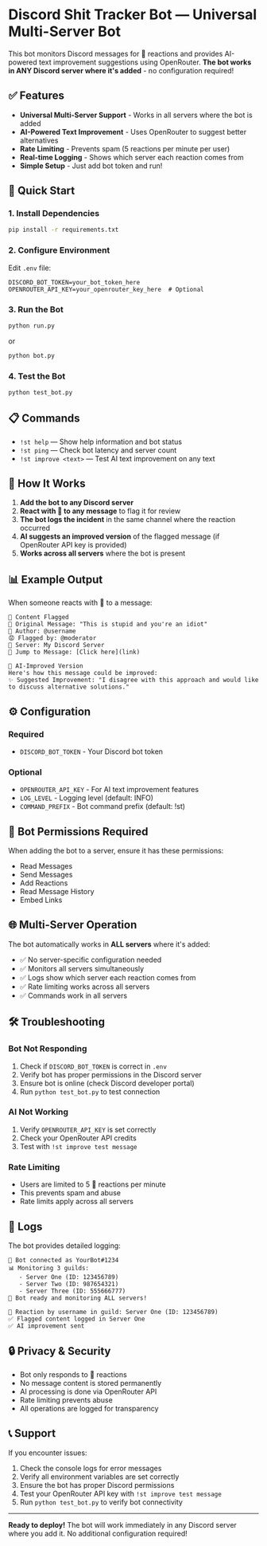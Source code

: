 # Discord Shit Tracker Bot — Universal Multi-Server Bot

This bot monitors Discord messages for 💩 reactions and provides AI-powered text improvement suggestions using OpenRouter. **The bot works in ANY Discord server where it's added** - no configuration required!

## ✅ Features

- **Universal Multi-Server Support** - Works in all servers where the bot is added
- **AI-Powered Text Improvement** - Uses OpenRouter to suggest better alternatives
- **Rate Limiting** - Prevents spam (5 reactions per minute per user)
- **Real-time Logging** - Shows which server each reaction comes from
- **Simple Setup** - Just add bot token and run!

## 🚀 Quick Start

### 1. Install Dependencies
```bash
pip install -r requirements.txt
```

### 2. Configure Environment
Edit `.env` file:
```env
DISCORD_BOT_TOKEN=your_bot_token_here
OPENROUTER_API_KEY=your_openrouter_key_here  # Optional
```

### 3. Run the Bot
```bash
python run.py
```
or
```bash
python bot.py
```

### 4. Test the Bot
```bash
python test_bot.py
```

## 📋 Commands

- `!st help` — Show help information and bot status
- `!st ping` — Check bot latency and server count
- `!st improve <text>` — Test AI text improvement on any text

## 🎯 How It Works

1. **Add the bot to any Discord server**
2. **React with 💩 to any message** to flag it for review
3. **The bot logs the incident** in the same channel where the reaction occurred
4. **AI suggests an improved version** of the flagged message (if OpenRouter API key is provided)
5. **Works across all servers** where the bot is present

## 📊 Example Output

When someone reacts with 💩 to a message:

```
💩 Content Flagged
📝 Original Message: "This is stupid and you're an idiot"
👤 Author: @username
😡 Flagged by: @moderator
📍 Server: My Discord Server
🔗 Jump to Message: [Click here](link)
```

```
🤖 AI-Improved Version
Here's how this message could be improved:
✨ Suggested Improvement: "I disagree with this approach and would like to discuss alternative solutions."
```

## ⚙️ Configuration

### Required
- `DISCORD_BOT_TOKEN` - Your Discord bot token

### Optional
- `OPENROUTER_API_KEY` - For AI text improvement features
- `LOG_LEVEL` - Logging level (default: INFO)
- `COMMAND_PREFIX` - Bot command prefix (default: !st)

## 🔧 Bot Permissions Required

When adding the bot to a server, ensure it has these permissions:
- Read Messages
- Send Messages
- Add Reactions
- Read Message History
- Embed Links

## 🌐 Multi-Server Operation

The bot automatically works in **ALL servers** where it's added:
- ✅ No server-specific configuration needed
- ✅ Monitors all servers simultaneously
- ✅ Logs show which server each reaction comes from
- ✅ Rate limiting works across all servers
- ✅ Commands work in all servers

## 🛠️ Troubleshooting

### Bot Not Responding
1. Check if `DISCORD_BOT_TOKEN` is correct in `.env`
2. Verify bot has proper permissions in the Discord server
3. Ensure bot is online (check Discord developer portal)
4. Run `python test_bot.py` to test connection

### AI Not Working
1. Verify `OPENROUTER_API_KEY` is set correctly
2. Check your OpenRouter API credits
3. Test with `!st improve test message`

### Rate Limiting
- Users are limited to 5 💩 reactions per minute
- This prevents spam and abuse
- Rate limits apply across all servers

## 📝 Logs

The bot provides detailed logging:
```
🤖 Bot connected as YourBot#1234
📊 Monitoring 3 guilds:
   - Server One (ID: 123456789)
   - Server Two (ID: 987654321)
   - Server Three (ID: 555666777)
🚀 Bot ready and monitoring ALL servers!

💩 Reaction by username in guild: Server One (ID: 123456789)
✅ Flagged content logged in Server One
✅ AI improvement sent
```

## 🔒 Privacy & Security

- Bot only responds to 💩 reactions
- No message content is stored permanently
- AI processing is done via OpenRouter API
- Rate limiting prevents abuse
- All operations are logged for transparency

## 📞 Support

If you encounter issues:
1. Check the console logs for error messages
2. Verify all environment variables are set correctly
3. Ensure the bot has proper Discord permissions
4. Test your OpenRouter API key with `!st improve test message`
5. Run `python test_bot.py` to verify bot connectivity

---

**Ready to deploy!** The bot will work immediately in any Discord server where you add it. No additional configuration required!